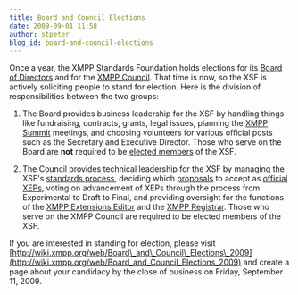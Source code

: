 ```yaml
---
title: Board and Council Elections
date: 2009-09-01 11:58
author: stpeter
blog_id: board-and-council-elections
---
```


Once a year, the XMPP Standards Foundation holds elections for its [Board of Directors](http://xmpp.org/xsf/board/) and for the [XMPP Council](http://xmpp.org/council/). That time is now, so the XSF is actively soliciting people to stand for election. Here is the division of responsibilities between the two groups:

1. The Board provides business leadership for the XSF by handling things like fundraising, contracts, grants, legal issues, planning the [XMPP Summit](http://xmpp.org/summit/) meetings, and choosing volunteers for various official posts such as the Secretary and Executive Director. Those who serve on the Board are **not** required to be [elected members](http://xmpp.org/xsf/members/) of the XSF.

2.  The Council provides technical leadership for the XSF by managing the XSF's [standards process](http://xmpp.org/extensions/xep-0001.html), deciding which [proposals](http://xmpp.org/extensions/inbox/) to accept as [official XEPs](http://xmpp.org/extensions/), voting on advancement of XEPs through the process from Experimental to Draft to Final, and providing oversight for the functions of the [XMPP Extensions Editor](http://xmpp.org/extensions/editor.shtml) and the [XMPP Registrar](http://xmpp.org/extensions/xep-0053.html). Those who serve on the XMPP Council are required to be elected members of the XSF.

If you are interested in standing for election, please visit [http://wiki.xmpp.org/web/Board\_and\_Council\_Elections\_2009](http://wiki.xmpp.org/web/Board_and_Council_Elections_2009) and create a page about your candidacy by the close of business on Friday, September 11, 2009.
